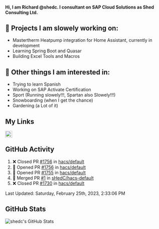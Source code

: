 #### Hi, I am Richard @shedc. I consultant on SAP Cloud Solutions as Shed Consulting Ltd.

## 👋 Projects I am slowely working on:
- Mastertherm Heatpump integration for Home Assistant, currently in development
- Learning Spring Boot and Quasar
- Building Excel Tools and Macros

## 👀 Other things I am interested in:
- Trying to learn Spanish
- Working on SAP Activate Certification
- Sport (Running slowely!!!, Spartan also Slowely!!!)
- Snowboarding (when I get the chance)
- Gardening (a Lot of it)

## My Links
[<img align="left" alt="shedc | LinkedIn" width="22px" src="https://cdn.jsdelivr.net/npm/simple-icons@v3/icons/linkedin.svg" />][linkedin]

<br/>

## GitHub Activity
<!--RECENT_ACTIVITY:start-->
1. ❌ Closed PR [#1756](https://github.com/hacs/default/pull/1756) in [hacs/default](https://github.com/hacs/default)
2. 💪 Opened PR [#1756](https://github.com/hacs/default/pull/1756) in [hacs/default](https://github.com/hacs/default)
3. 💪 Opened PR [#1755](https://github.com/hacs/default/pull/1755) in [hacs/default](https://github.com/hacs/default)
4. 🎉 Merged PR [#1](https://github.com/sHedC/hacs-default/pull/1) in [sHedC/hacs-default](https://github.com/sHedC/hacs-default)
5. ❌ Closed PR [#1730](https://github.com/hacs/default/pull/1730) in [hacs/default](https://github.com/hacs/default)
<!--RECENT_ACTIVITY:end-->
<!--RECENT_ACTIVITY:last_update-->
Last Updated: Saturday, February 25th, 2023, 2:33:06 PM
<!--RECENT_ACTIVITY:last_update_end-->

## GitHub Stats
<img align="left" alt="shedc's GitHub Stats" src="https://github-readme-stats.vercel.app/api?username=shedc&show_icons=true&hide_title=true" />

[linkedin]: https://www.linkedin.com/in/richard-holmes-3314251/
